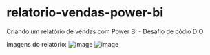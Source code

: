 # relatorio-vendas-power-bi
Criando um relatório de vendas com Power BI - Desafio de códio DIO

Imagens do relatório: 
![image](https://github.com/LariAnalyst/relatorio-vendas-power-bi/assets/141371026/42db8afc-c951-49fd-bd03-8676bf423a36)
![image](https://github.com/LariAnalyst/relatorio-vendas-power-bi/assets/141371026/e9f8c918-242c-485b-aa27-053235ac8e9a)

